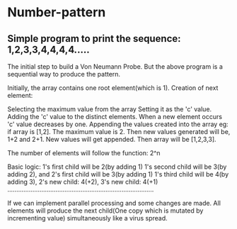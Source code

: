 # Number-pattern
Simple program to print the sequence: 1,2,3,3,4,4,4,4.....
------------------------------------------------------------------------------------------
The initial step to build a Von Neumann Probe. But the above program is a sequential way to produce the pattern.

Initially, the array contains one root element(which is 1). Creation of next element:

Selecting the maximum value from the array
Setting it as the 'c' value.
Adding the 'c' value to the distinct elements. When a new element occurs 'c' value decreases by one.
Appending the values created into the array
eg: if array is [1,2]. The maximum value is 2. Then new values generated will be, 1+2 and 2+1. New values will get appended. Then array will be [1,2,3,3].

The number of elements will follow the function: 2^n

Basic logic: 1's first child will be 2(by adding 1) 1's second child will be 3(by adding 2), and 2's first child will be 3(by adding 1) 1's third child will be 4(by adding 3), 2's new child: 4(+2), 3's new child: 4(+1) ..................................................................................

If we can implement parallel processing and some changes are made. All elements will produce the next child(One copy which is mutated by incrementing value) simultaneously like a virus spread.
